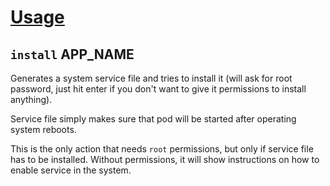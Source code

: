 [Usage](../Usage.markdown)
==========================

## `install` APP_NAME

Generates a system service file and tries to install it (will ask for root password, just hit enter if you don't want to give it permissions to install anything).

Service file simply makes sure that pod will be started after operating system reboots.

This is the only action that needs `root` permissions, but only if service file has to be installed.
Without permissions, it will show instructions on how to enable service in the system.